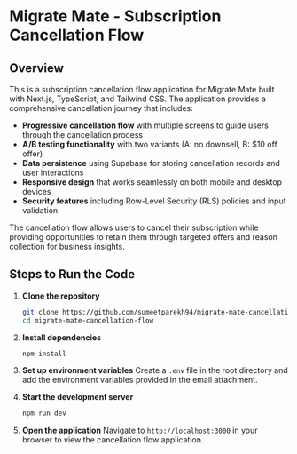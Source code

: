 # Migrate Mate - Subscription Cancellation Flow

## Overview

This is a subscription cancellation flow application for Migrate Mate built with Next.js, TypeScript, and Tailwind CSS. The application provides a comprehensive cancellation journey that includes:

- **Progressive cancellation flow** with multiple screens to guide users through the cancellation process
- **A/B testing functionality** with two variants (A: no downsell, B: $10 off offer)
- **Data persistence** using Supabase for storing cancellation records and user interactions
- **Responsive design** that works seamlessly on both mobile and desktop devices
- **Security features** including Row-Level Security (RLS) policies and input validation

The cancellation flow allows users to cancel their subscription while providing opportunities to retain them through targeted offers and reason collection for business insights.

## Steps to Run the Code

1. **Clone the repository**
   ```bash
   git clone https://github.com/sumeetparekh94/migrate-mate-cancellation-flow.git
   cd migrate-mate-cancellation-flow
   ```

2. **Install dependencies**
   ```bash
   npm install
   ```

3. **Set up environment variables**
   Create a `.env` file in the root directory and add the environment variables provided in the email attachment.

4. **Start the development server**
   ```bash
   npm run dev
   ```

5. **Open the application**
   Navigate to `http://localhost:3000` in your browser to view the cancellation flow application.
